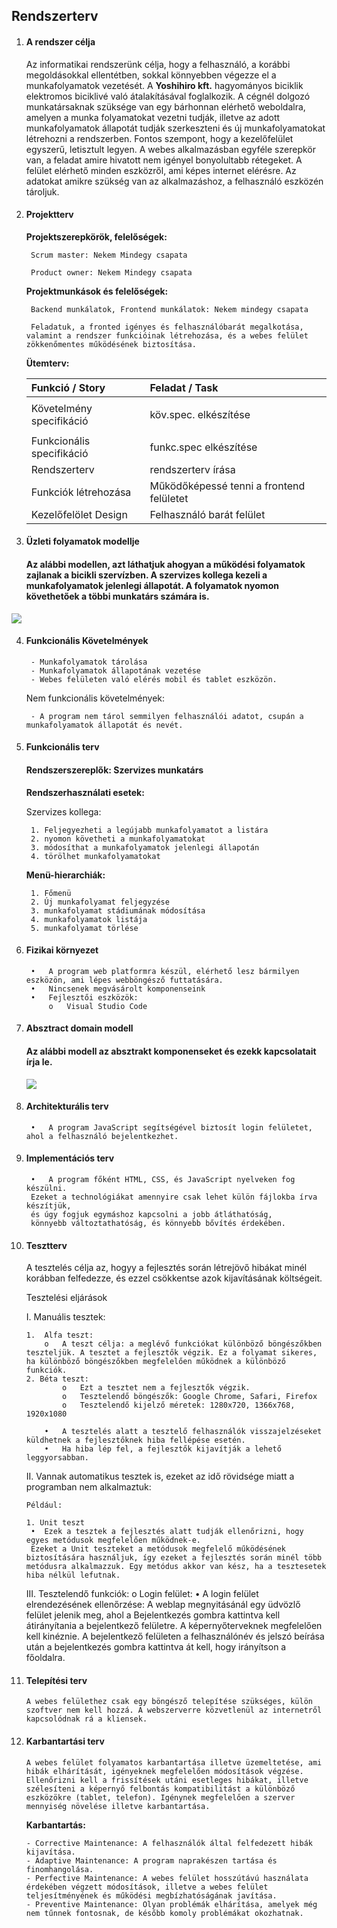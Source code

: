 ## Rendszerterv

1. #### A rendszer célja
    Az informatikai rendszerünk célja, hogy a felhasználó, a korábbi megoldásokkal ellentétben, sokkal könnyebben végezze el a munkafolyamatok vezetését. A **Yoshihiro kft.** hagyományos biciklik elektromos biciklivé való átalakításával foglalkozik. A cégnél dolgozó munkatársaknak szüksége van egy bárhonnan elérhető weboldalra, amelyen a munka folyamatokat vezetni tudják, illetve az adott munkafolyamatok állapotát tudják szerkeszteni és új munkafolyamatokat létrehozni a rendszerben. Fontos szempont, hogy a kezelőfelület egyszerű, letisztult legyen. A webes alkalmazásban egyféle szerepkör van, a feladat amire hivatott nem igényel bonyolultabb rétegeket. A felület elérhető minden eszközről, ami képes internet elérésre. Az adatokat amikre szükség van az alkalmazáshoz, a felhasználó eszközén tároljuk.

2. #### Projektterv
    **Projektszerepkörök, felelőségek:**

        Scrum master: Nekem Mindegy csapata

        Product owner: Nekem Mindegy csapata

    **Projektmunkások és felelőségek:**

        Backend munkálatok, Frontend munkálatok: Nekem mindegy csapata

        Feladatuk, a fronted igényes és felhasználóbarát megalkotása, valamint a rendszer funkcióinak létrehozása, és a webes felület zökkenőmentes működésének biztosítása.

    **Ütemterv:**


    |**Funkció / Story**|**Feladat / Task**|
    | :- | :- |
    |Követelmény specifikáció|<p>köv.spec. elkészítése</p><p></p>|
    |Funkcionális specifikáció|funkc.spec elkészítése|
    |Rendszerterv|rendszerterv írása|
    |Funkciók létrehozása|Működőképessé tenni a frontend felületet|
    |Kezelőfelölet Design|Felhasználó barát felület|


3. #### Üzleti folyamatok modellje
    #### Az alábbi modellen, azt láthatjuk ahogyan a működési folyamatok zajlanak a bicikli szervízben. A szervizes kollega kezeli a munkafolyamatok jelenlegi állapotát. A folyamatok nyomon követhetőek a többi munkatárs számára is.
![](model.png)

4. #### Funkcionális Követelmények
        - Munkafolyamatok tárolása
        - Munkafolyamatok állapotának vezetése
        - Webes felületen való elérés mobil és tablet eszközön.

    Nem funkcionális követelmények:

        - A program nem tárol semmilyen felhasználói adatot, csupán a munkafolyamatok állapotát és nevét.


5. #### Funkcionális terv
    #### **Rendszerszereplők**:   Szervizes munkatárs
    **Rendszerhasználati esetek:**

    Szervizes kollega:

        1. Feljegyezheti a legújabb munkafolyamatot a listára
        2. nyomon követheti a munkafolyamatokat
        3. módosíthat a munkafolyamatok jelenlegi állapotán
        4. törölhet munkafolyamatokat


    **Menü-hierarchiák:**

        1. Főmenü
        2. Új munkafolyamat feljegyzése
        3. munkafolyamat stádiumának módosítása
        4. munkafolyamatok listája
        5. munkafolyamat törlése

6. #### Fizikai környezet
        •	A program web platformra készül, elérhető lesz bármilyen eszközön, ami lépes webböngésző futtatására.
        •	Nincsenek megvásárolt komponenseink
        •	Fejlesztői eszközök:
            o	Visual Studio Code

7. #### Absztract domain modell
    #### Az alábbi modell az absztrakt komponenseket és ezekk kapcsolatait írja le.
    ![](abstractdomain.png)

8. #### Architekturális terv
        •	A program JavaScript segítségével biztosít login felületet, ahol a felhasználó bejelentkezhet.

9. #### Implementációs terv
        •	A program főként HTML, CSS, és JavaScript nyelveken fog készülni. 
        Ezeket a technológiákat amennyire csak lehet külön fájlokba írva készítjük, 
        és úgy fogjuk egymáshoz kapcsolni a jobb átláthatóság, 
        könnyebb változtathatóság, és könnyebb bővítés érdekében. 

10. #### Tesztterv
    A tesztelés célja az, hogyy a fejlesztés során létrejövő hibákat minél korábban felfedezze, és ezzel csökkentse azok kijavításának költségeit.
    
    Tesztelési eljárások

    I. Manuális tesztek:

        1.	Alfa teszt:
            o	A teszt célja: a meglévő funkciókat különböző böngészőkben teszteljük. A tesztet a fejlesztők végzik. Ez a folyamat sikeres, ha különböző böngészőkben megfelelően működnek a különböző funkciók.
        2. Béta teszt:
                o	Ezt a tesztet nem a fejlesztők végzik.
                o	Tesztelendő böngészők: Google Chrome, Safari, Firefox
                o	Tesztelendő kijelző méretek: 1280x720, 1366x768, 1920x1080

            •	A tesztelés alatt a tesztelő felhasználók visszajelzéseket küldhetnek a fejlesztőknek hiba fellépése esetén.
            •	Ha hiba lép fel, a fejlesztők kijavítják a lehető leggyorsabban.
        
    II. Vannak automatikus tesztek is, ezeket az idő rövidsége miatt a programban nem alkalmaztuk:

        Például:

        1. Unit teszt
         •	Ezek a tesztek a fejlesztés alatt tudják ellenőrizni, hogy egyes metódusok megfelelően működnek-e.
         Ezeket a Unit teszteket a metódusok megfelelő működésének biztosítására használjuk, így ezeket a fejlesztés során minél több metódusra alkalmazzuk. Egy metódus akkor van kész, ha a tesztesetek hiba nélkül lefutnak.
        

    III. Tesztelendő funkciók: 
        o	Login felület:
            •	A login felület elrendezésének
                ellenőrzése: A weblap megnyitásánál egy üdvözlő felület jelenik meg, 
                ahol a Bejelentkezés gombra kattintva kell átirányítania a bejelentkező felületre. 
                A képernyőterveknek megfelelően kell kinéznie. A bejelentkező felületen a felhasználónév és jelszó 
                beírása után a bejelentkezés gombra kattintva át kell, hogy irányítson a főoldalra. 

11. #### Telepítési terv

        A webes felülethez csak egy böngésző telepítése szükséges, külön szoftver nem kell hozzá. A webszerverre közvetlenül az internetről kapcsolódnak rá a kliensek.

12. #### Karbantartási terv

        A webes felület folyamatos karbantartása illetve üzemeltetése, ami hibák elhárítását, igényeknek megfelelően módosítások végzése. Ellenőrizni kell a frissítések utáni esetleges hibákat, illetve szélesíteni a képernyő felbontás kompatibilitást a különböző eszközökre (tablet, telefon). Igénynek megfelelően a szerver mennyiség növelése illetve karbantartása. 

    **Karbantartás:**

        - Corrective Maintenance: A felhasználók által felfedezett hibák kijavítása.
        - Adaptive Maintenance: A program naprakészen tartása és finomhangolása.
        - Perfective Maintenance: A webes felület hosszútávú használata érdekében végzett módosítások, illetve a webes felület teljesítményének és működési megbízhatóságának javítása.
        - Preventive Maintenance: Olyan problémák elhárítása, amelyek még nem tűnnek fontosnak, de később komoly problémákat okozhatnak.